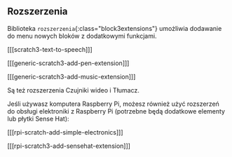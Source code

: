 ## Rozszerzenia

Biblioteka `rozszerzenia`{:class="block3extensions"} umożliwia dodawanie do menu nowych bloków z dodatkowymi funkcjami.

[[[scratch3-text-to-speech]]]

[[[generic-scratch3-add-pen-extension]]]

[[[generic-scratch3-add-music-extension]]]

Są też rozszerzenia Czujniki wideo i Tłumacz.

Jeśli używasz komputera Raspberry Pi, możesz również użyć rozszerzeń do obsługi elektroniki z Raspberry Pi (potrzebne będą dodatkowe elementy lub płytki Sense Hat):

[[[rpi-scratch-add-simple-electronics]]]

[[[rpi-scratch3-add-sensehat-extension]]]
